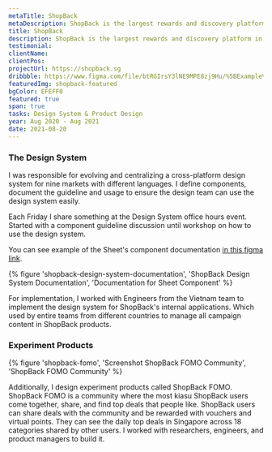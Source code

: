```yaml
---
metaTitle: ShopBack
metaDescription: ShopBack is the largest rewards and discovery platform in Asia-Pacific.
title: ShopBack
description: ShopBack is the largest rewards and discovery platform in Asia-Pacific.
testimonial:
clientName:
clientPos:
projectUrl: https://shopback.sg
dribbble: https://www.figma.com/file/btRGIrsY3lNE9MPE8zj9Hu/%5BExample%5D-Bottom-Sheets-Documentation?node-id=0%3A1
featuredImg: shopback-featured
bgColor: EFEFF0
featured: true
span: true
tasks: Design System & Product Design
year: Aug 2020 - Aug 2021
date: 2021-08-20
---
```


<div class="col-start-3 col-end-9">

### The Design System

I was responsible for evolving and centralizing a cross-platform design system for nine markets with different languages. I define components, document the guideline and usage to ensure the design team can use the design system easily.

Each Friday I share something at the Design System office hours event. Started with a component guideline discussion until workshop on how to use the design system.

You can see example of the Sheet's component documentation [in this figma link](https://www.figma.com/file/btRGIrsY3lNE9MPE8zj9Hu/%5BExample%5D-Bottom-Sheets-Documentation?node-id=0%3A1).

</div>

<div class="col-start-2 col-end-10">
{% figure 'shopback-design-system-documentation', 'ShopBack Design System Documentation', 'Documentation for Sheet Component' %}
</div>

<div class="col-start-3 col-end-9">

For implementation, I worked with Engineers from the Vietnam team to implement the design system for ShopBack's internal applications. Which used by entire teams from different countries to manage all campaign content in ShopBack products.

### Experiment Products

</div>

<div class="col-start-2 col-end-10">
{% figure 'shopback-fomo', 'Screenshot ShopBack FOMO Community', 'ShopBack FOMO Community' %}
</div>

<div class="col-start-3 col-end-9">

Additionally, I design experiment products called ShopBack FOMO. ShopBack FOMO is a community where the most kiasu ShopBack users come together, share, and find top deals that people like. ShopBack users can share deals with the community and be rewarded with vouchers and virtual points. They can see the daily top deals in Singapore across 18 categories shared by other users. I worked with researchers, engineers, and product managers to build it.
